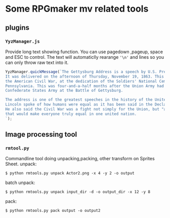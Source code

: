 # Some RPGmaker mv related tools

## plugins 

### `YyzManager.js`

Provide long text showing function. You can use pagedown ,pageup, space and ESC to control.
The text will automaticlly rearange `'\n'` and lines so you can only throw raw text into it.

```javascript
YyzManager.quickMessage(`The Gettysburg Address is a speech by U.S. President Abraham Lincoln. 
It was delivered on the afternoon of Thursday, November 19, 1863. This speech was made during 
the American Civil War, at the dedication of the Soldiers' National Cemetery in Gettysburg, 
Pennsylvania. This was four-and-a-half months after the Union Army had a victory over the 
Confederate States Army at the Battle of Gettysburg.

The address is one of the greatest speeches in the history of the United States. 
Lincoln spoke of how humans were equal as it has been said in the Declaration of Independence. 
He also said the Civil War was a fight not simply for the Union, but "a new birth of freedom" 
that would make everyone truly equal in one united nation.
`);
```


## Image processing tool

### `rmtool.py`

Commandline tool doing unpacking,packing, other transform on Sprites Sheet.
unpack:

`$ python rmtools.py unpack Actor2.png -x 4 -y 2 -o output`

batch unpack:

`$ python rmtools.py unpack input_dir -d -o output_dir -x 12 -y 8`

pack:

`$ python rmtools.py pack output -o output2`